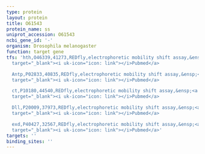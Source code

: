```yaml
---
type: protein
layout: protein
title: O61543
protein_name: ss
uniprot_accession: O61543
ncbi_gene_id: '-'
organism: Drosophila melanogaster
function: target gene
tfs: 'hth,O46339,41273,REDfly,electrophoretic mobility shift assay,&ensp;<a href="https://www.ncbi.nlm.nih.gov/pubmed/?term=20727877%5Buid%5D"
  target="_blank"><i uk-icon="icon: link"></i>Pubmed</a>

  Antp,P02833,40835,REDfly,electrophoretic mobility shift assay,&ensp;<a href="https://www.ncbi.nlm.nih.gov/pubmed/?term=20727877%5Buid%5D"
  target="_blank"><i uk-icon="icon: link"></i>Pubmed</a>

  ct,P10180,44540,REDfly,electrophoretic mobility shift assay,&ensp;<a href="https://www.ncbi.nlm.nih.gov/pubmed/?term=20727877%5Buid%5D"
  target="_blank"><i uk-icon="icon: link"></i>Pubmed</a>

  Dll,P20009,37973,REDfly,electrophoretic mobility shift assay,&ensp;<a href="https://www.ncbi.nlm.nih.gov/pubmed/?term=20727877%5Buid%5D"
  target="_blank"><i uk-icon="icon: link"></i>Pubmed</a>

  exd,P40427,32567,REDfly,electrophoretic mobility shift assay,&ensp;<a href="https://www.ncbi.nlm.nih.gov/pubmed/?term=20727877%5Buid%5D"
  target="_blank"><i uk-icon="icon: link"></i>Pubmed</a>'
targets: ''
binding_sites: ''
---
```

